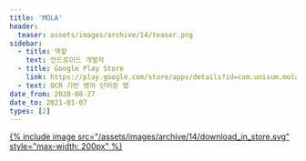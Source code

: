 ```yaml
---
title: 'MOLA'
header:
  teaser: assets/images/archive/14/teaser.png
sidebar:
  - title: 역할
    text: 안드로이드 개발자
  - title: Google Play Store
    link: https://play.google.com/store/apps/details?id=com.unisum.mola
  - text: OCR 기반 영어 단어장 앱
date_from: 2020-08-27
date_to: 2021-01-07
types: [2]
---
```


[{% include image src="/assets/images/archive/14/download_in_store.svg" style="max-width: 200px" %}](https://play.google.com/store/apps/details?id=com.unisum.mola)
